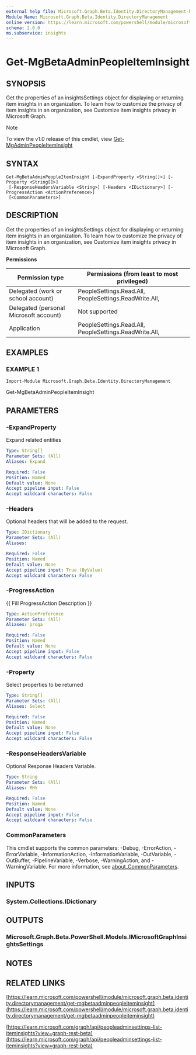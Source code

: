 ```yaml
---
external help file: Microsoft.Graph.Beta.Identity.DirectoryManagement-help.xml
Module Name: Microsoft.Graph.Beta.Identity.DirectoryManagement
online version: https://learn.microsoft.com/powershell/module/microsoft.graph.beta.identity.directorymanagement/get-mgbetaadminpeopleiteminsight
schema: 2.0.0
ms.subservice: insights
---
```


# Get-MgBetaAdminPeopleItemInsight

## SYNOPSIS
Get the properties of an insightsSettings object for displaying or returning item insights in an organization.
To learn how to customize the privacy of item insights in an organization, see Customize item insights privacy in Microsoft Graph.

> [!NOTE]
> To view the v1.0 release of this cmdlet, view [Get-MgAdminPeopleItemInsight](/powershell/module/Microsoft.Graph.Identity.DirectoryManagement/Get-MgAdminPeopleItemInsight?view=graph-powershell-1.0)

## SYNTAX

```
Get-MgBetaAdminPeopleItemInsight [-ExpandProperty <String[]>] [-Property <String[]>]
 [-ResponseHeadersVariable <String>] [-Headers <IDictionary>] [-ProgressAction <ActionPreference>]
 [<CommonParameters>]
```

## DESCRIPTION
Get the properties of an insightsSettings object for displaying or returning item insights in an organization.
To learn how to customize the privacy of item insights in an organization, see Customize item insights privacy in Microsoft Graph.

**Permissions**

| Permission type | Permissions (from least to most privileged) |
| --------------- | ------------------------------------------  |
| Delegated (work or school account) | PeopleSettings.Read.All, PeopleSettings.ReadWrite.All,  |
| Delegated (personal Microsoft account) | Not supported |
| Application | PeopleSettings.Read.All, PeopleSettings.ReadWrite.All,  |

## EXAMPLES

### EXAMPLE 1
```
Import-Module Microsoft.Graph.Beta.Identity.DirectoryManagement
```

Get-MgBetaAdminPeopleItemInsight

## PARAMETERS

### -ExpandProperty
Expand related entities

```yaml
Type: String[]
Parameter Sets: (All)
Aliases: Expand

Required: False
Position: Named
Default value: None
Accept pipeline input: False
Accept wildcard characters: False
```

### -Headers
Optional headers that will be added to the request.

```yaml
Type: IDictionary
Parameter Sets: (All)
Aliases:

Required: False
Position: Named
Default value: None
Accept pipeline input: True (ByValue)
Accept wildcard characters: False
```

### -ProgressAction
{{ Fill ProgressAction Description }}

```yaml
Type: ActionPreference
Parameter Sets: (All)
Aliases: proga

Required: False
Position: Named
Default value: None
Accept pipeline input: False
Accept wildcard characters: False
```

### -Property
Select properties to be returned

```yaml
Type: String[]
Parameter Sets: (All)
Aliases: Select

Required: False
Position: Named
Default value: None
Accept pipeline input: False
Accept wildcard characters: False
```

### -ResponseHeadersVariable
Optional Response Headers Variable.

```yaml
Type: String
Parameter Sets: (All)
Aliases: RHV

Required: False
Position: Named
Default value: None
Accept pipeline input: False
Accept wildcard characters: False
```

### CommonParameters
This cmdlet supports the common parameters: -Debug, -ErrorAction, -ErrorVariable, -InformationAction, -InformationVariable, -OutVariable, -OutBuffer, -PipelineVariable, -Verbose, -WarningAction, and -WarningVariable. For more information, see [about_CommonParameters](http://go.microsoft.com/fwlink/?LinkID=113216).

## INPUTS

### System.Collections.IDictionary
## OUTPUTS

### Microsoft.Graph.Beta.PowerShell.Models.IMicrosoftGraphInsightsSettings
## NOTES

## RELATED LINKS

[https://learn.microsoft.com/powershell/module/microsoft.graph.beta.identity.directorymanagement/get-mgbetaadminpeopleiteminsight](https://learn.microsoft.com/powershell/module/microsoft.graph.beta.identity.directorymanagement/get-mgbetaadminpeopleiteminsight)

[https://learn.microsoft.com/graph/api/peopleadminsettings-list-iteminsights?view=graph-rest-beta](https://learn.microsoft.com/graph/api/peopleadminsettings-list-iteminsights?view=graph-rest-beta)























